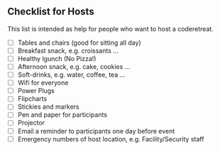 ## Checklist for Hosts
This list is intended as help for people who want to host a coderetreat.

- [ ] Tables and chairs (good for sitting all day)
- [ ] Breakfast snack, e.g. croissants …
- [ ] Healthy lgunch (No Pizza!)
- [ ] Afternoon snack, e.g. cake, cookies …
- [ ] Soft-drinks, e.g. water, coffee, tea …
- [ ] Wifi for everyone
- [ ] Power Plugs
- [ ] Flipcharts
- [ ] Stickies and markers
- [ ] Pen and paper for participants
- [ ] Projector
- [ ] Email a reminder to participants one day before event
- [ ] Emergency numbers of host location, e.g. Facility/Security staff
